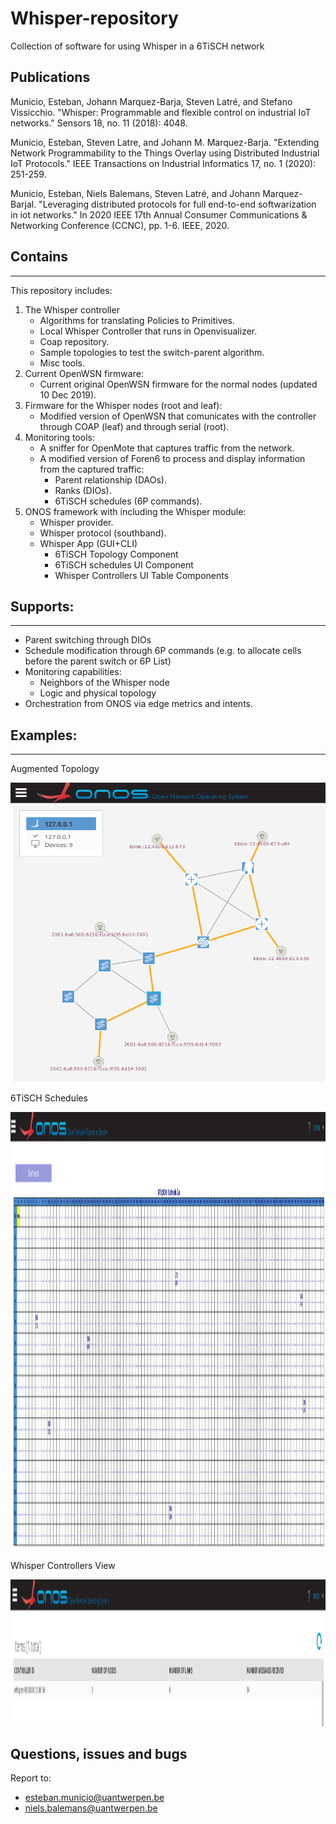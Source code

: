 # Whisper-repository

Collection of software for using Whisper in a 6TiSCH network

## Publications

Municio, Esteban, Johann Marquez-Barja, Steven Latré, and Stefano Vissicchio. "Whisper: Programmable and flexible control on industrial IoT networks." Sensors 18, no. 11 (2018): 4048.

Municio, Esteban, Steven Latre, and Johann M. Marquez-Barja. "Extending Network Programmability to the Things Overlay using Distributed Industrial IoT Protocols." IEEE Transactions on Industrial Informatics 17, no. 1 (2020): 251-259.

Municio, Esteban, Niels Balemans, Steven Latré, and Johann Marquez-Barjal. "Leveraging distributed protocols for full end-to-end softwarization in iot networks." In 2020 IEEE 17th Annual Consumer Communications & Networking Conference (CCNC), pp. 1-6. IEEE, 2020.

## Contains
---
This repository includes:

1. The Whisper controller
    - Algorithms for translating Policies to Primitives.
    - Local Whisper Controller that runs in Openvisualizer.
    - Coap repository.
    - Sample topologies to test the switch-parent algorithm.
    - Misc tools.
2. Current OpenWSN firmware:
	- Current original OpenWSN firmware for the normal nodes (updated 10 Dec 2019).
3. Firmware for the Whisper nodes (root and leaf):
	- Modified version of OpenWSN that comunicates with the controller through COAP (leaf) and through serial (root).
5. Monitoring tools:
 	- A sniffer for OpenMote that captures traffic from the network.
	- A modified version of Foren6 to process and display information from the captured traffic:
 		- Parent relationship (DAOs).
		- Ranks (DIOs).
 		- 6TiSCH schedules (6P commands).
6. ONOS framework with including the Whisper module:
    - Whisper provider.
    - Whisper protocol (southband).
    - Whisper App (GUI+CLI)
        - 6TiSCH Topology Component
        - 6TiSCH schedules UI Component
        - Whisper Controllers UI Table Components

## Supports:
---
* Parent switching through DIOs
* Schedule modification through 6P commands (e.g. to allocate cells before the parent switch or 6P List)
* Monitoring capabilities:
    - Neighbors of the Whisper node
    - Logic and physical topology
* Orchestration from ONOS via edge metrics and intents.


## Examples:
---

Augmented Topology

<img src="pics/exampleGui2.png">

6TiSCH Schedules

<img src="pics/onosScheduleGUI.png" width="1814" height="700">

Whisper Controllers View

<img src="pics/GUIControllers1.png" width="1814" height="235">


Questions, issues and bugs
---------------

Report to:

* esteban.municio@uantwerpen.be
* niels.balemans@uantwerpen.be

